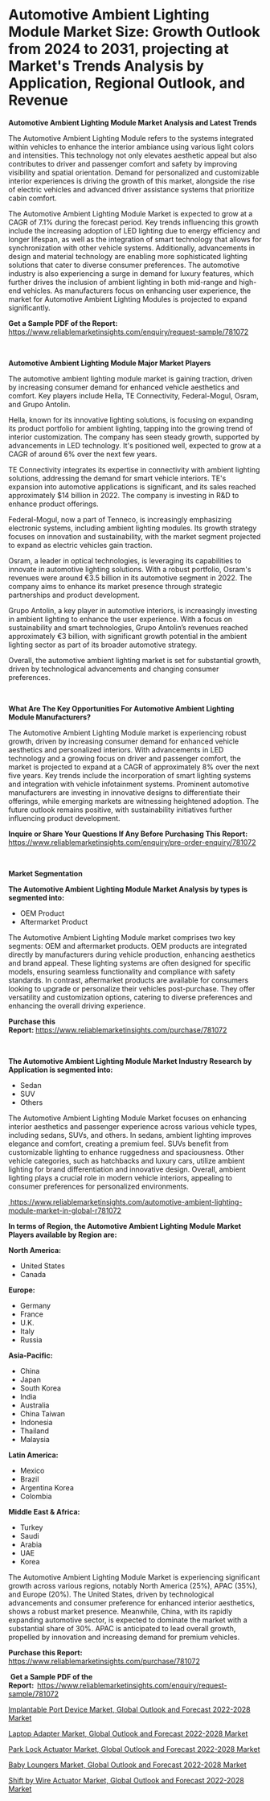 <p><h1>Automotive Ambient Lighting Module Market Size: Growth Outlook from 2024 to 2031, projecting at Market's Trends Analysis by Application, Regional Outlook, and Revenue</h1></p><p><strong>Automotive Ambient Lighting Module Market Analysis and Latest Trends</strong></p>
<p><p>The Automotive Ambient Lighting Module refers to the systems integrated within vehicles to enhance the interior ambiance using various light colors and intensities. This technology not only elevates aesthetic appeal but also contributes to driver and passenger comfort and safety by improving visibility and spatial orientation. Demand for personalized and customizable interior experiences is driving the growth of this market, alongside the rise of electric vehicles and advanced driver assistance systems that prioritize cabin comfort.</p><p>The Automotive Ambient Lighting Module Market is expected to grow at a CAGR of 7.1% during the forecast period. Key trends influencing this growth include the increasing adoption of LED lighting due to energy efficiency and longer lifespan, as well as the integration of smart technology that allows for synchronization with other vehicle systems. Additionally, advancements in design and material technology are enabling more sophisticated lighting solutions that cater to diverse consumer preferences. The automotive industry is also experiencing a surge in demand for luxury features, which further drives the inclusion of ambient lighting in both mid-range and high-end vehicles. As manufacturers focus on enhancing user experience, the market for Automotive Ambient Lighting Modules is projected to expand significantly.</p></p>
<p><strong>Get a Sample PDF of the Report:&nbsp;</strong> <a href="https://www.reliablemarketinsights.com/enquiry/request-sample/781072?utm_campaign=1606&utm_medium=2&utm_source=Github&utm_content=ia&utm_term=15102024&utm_id=automotive-ambient-lighting-module">https://www.reliablemarketinsights.com/enquiry/request-sample/781072</a></p>
<p>&nbsp;</p>
<p><strong>Automotive Ambient Lighting Module Major Market Players</strong></p>
<p><p>The automotive ambient lighting module market is gaining traction, driven by increasing consumer demand for enhanced vehicle aesthetics and comfort. Key players include Hella, TE Connectivity, Federal-Mogul, Osram, and Grupo Antolin.</p><p>Hella, known for its innovative lighting solutions, is focusing on expanding its product portfolio for ambient lighting, tapping into the growing trend of interior customization. The company has seen steady growth, supported by advancements in LED technology. It's positioned well, expected to grow at a CAGR of around 6% over the next few years.</p><p>TE Connectivity integrates its expertise in connectivity with ambient lighting solutions, addressing the demand for smart vehicle interiors. TE's expansion into automotive applications is significant, and its sales reached approximately $14 billion in 2022. The company is investing in R&D to enhance product offerings.</p><p>Federal-Mogul, now a part of Tenneco, is increasingly emphasizing electronic systems, including ambient lighting modules. Its growth strategy focuses on innovation and sustainability, with the market segment projected to expand as electric vehicles gain traction.</p><p>Osram, a leader in optical technologies, is leveraging its capabilities to innovate in automotive lighting solutions. With a robust portfolio, Osram's revenues were around €3.5 billion in its automotive segment in 2022. The company aims to enhance its market presence through strategic partnerships and product development.</p><p>Grupo Antolin, a key player in automotive interiors, is increasingly investing in ambient lighting to enhance the user experience. With a focus on sustainability and smart technologies, Grupo Antolin’s revenues reached approximately €3 billion, with significant growth potential in the ambient lighting sector as part of its broader automotive strategy.</p><p>Overall, the automotive ambient lighting market is set for substantial growth, driven by technological advancements and changing consumer preferences.</p></p>
<p>&nbsp;</p>
<p><strong>What Are The Key Opportunities For Automotive Ambient Lighting Module Manufacturers?</strong></p>
<p><p>The Automotive Ambient Lighting Module market is experiencing robust growth, driven by increasing consumer demand for enhanced vehicle aesthetics and personalized interiors. With advancements in LED technology and a growing focus on driver and passenger comfort, the market is projected to expand at a CAGR of approximately 8% over the next five years. Key trends include the incorporation of smart lighting systems and integration with vehicle infotainment systems. Prominent automotive manufacturers are investing in innovative designs to differentiate their offerings, while emerging markets are witnessing heightened adoption. The future outlook remains positive, with sustainability initiatives further influencing product development.</p></p>
<p><strong>Inquire or Share Your Questions If Any Before Purchasing This Report:</strong> <a href="https://www.reliablemarketinsights.com/enquiry/pre-order-enquiry/781072?utm_campaign=1606&utm_medium=2&utm_source=Github&utm_content=ia&utm_term=15102024&utm_id=automotive-ambient-lighting-module">https://www.reliablemarketinsights.com/enquiry/pre-order-enquiry/781072</a></p>
<p>&nbsp;</p>
<p><strong>Market Segmentation</strong></p>
<p><strong>The Automotive Ambient Lighting Module Market Analysis by types is segmented into:</strong></p>
<p><ul><li>OEM Product</li><li>Aftermarket Product</li></ul></p>
<p><p>The Automotive Ambient Lighting Module market comprises two key segments: OEM and aftermarket products. OEM products are integrated directly by manufacturers during vehicle production, enhancing aesthetics and brand appeal. These lighting systems are often designed for specific models, ensuring seamless functionality and compliance with safety standards. In contrast, aftermarket products are available for consumers looking to upgrade or personalize their vehicles post-purchase. They offer versatility and customization options, catering to diverse preferences and enhancing the overall driving experience.</p></p>
<p><strong>Purchase this Report:&nbsp;</strong><a href="https://www.reliablemarketinsights.com/purchase/781072?utm_campaign=1606&utm_medium=2&utm_source=Github&utm_content=ia&utm_term=15102024&utm_id=automotive-ambient-lighting-module">https://www.reliablemarketinsights.com/purchase/781072</a></p>
<p>&nbsp;</p>
<p><strong>The Automotive Ambient Lighting Module Market Industry Research by Application is segmented into:</strong></p>
<p><ul><li>Sedan</li><li>SUV</li><li>Others</li></ul></p>
<p><p>The Automotive Ambient Lighting Module Market focuses on enhancing interior aesthetics and passenger experience across various vehicle types, including sedans, SUVs, and others. In sedans, ambient lighting improves elegance and comfort, creating a premium feel. SUVs benefit from customizable lighting to enhance ruggedness and spaciousness. Other vehicle categories, such as hatchbacks and luxury cars, utilize ambient lighting for brand differentiation and innovative design. Overall, ambient lighting plays a crucial role in modern vehicle interiors, appealing to consumer preferences for personalized environments.</p></p>
<p><a href="https://www.reliablemarketinsights.com/automotive-ambient-lighting-module-market-in-global-r781072?utm_campaign=1606&utm_medium=2&utm_source=Github&utm_content=ia&utm_term=15102024&utm_id=automotive-ambient-lighting-module">&nbsp;https://www.reliablemarketinsights.com/automotive-ambient-lighting-module-market-in-global-r781072</a></p>
<p><strong>In terms of Region, the Automotive Ambient Lighting Module Market Players available by Region are:</strong></p>
<p>
    <p> <strong> North America: </strong>
        <ul>
            <li>United States</li>
            <li>Canada</li>
        </ul>
        </p> 
    <p> <strong> Europe: </strong>
        <ul>
            <li>Germany</li>
            <li>France</li>
            <li>U.K.</li>
            <li>Italy</li>
            <li>Russia</li>
        </ul>
        </p> 
    <p> <strong> Asia-Pacific: </strong>
        <ul>
            <li>China</li>
            <li>Japan</li>
            <li>South Korea</li>
            <li>India</li>
            <li>Australia</li>
            <li>China Taiwan</li>
            <li>Indonesia</li>
            <li>Thailand</li>
            <li>Malaysia</li>
        </ul>
        </p> 
    <p> <strong> Latin America: </strong>
        <ul>
            <li>Mexico</li>
            <li>Brazil</li>
            <li>Argentina Korea</li>
            <li>Colombia</li>
        </ul>
        </p> 
    <p> <strong> Middle East & Africa: </strong>
        <ul>
            <li>Turkey</li>
            <li>Saudi</li>
            <li>Arabia</li>
            <li>UAE</li>
            <li>Korea</li>
        </ul>
    </p>
    </p>
<p><p>The Automotive Ambient Lighting Module Market is experiencing significant growth across various regions, notably North America (25%), APAC (35%), and Europe (20%). The United States, driven by technological advancements and consumer preference for enhanced interior aesthetics, shows a robust market presence. Meanwhile, China, with its rapidly expanding automotive sector, is expected to dominate the market with a substantial share of 30%. APAC is anticipated to lead overall growth, propelled by innovation and increasing demand for premium vehicles.</p></p>
<p><strong>Purchase this Report: </strong><a href="https://www.reliablemarketinsights.com/purchase/781072?utm_campaign=1606&utm_medium=2&utm_source=Github&utm_content=ia&utm_term=15102024&utm_id=automotive-ambient-lighting-module">https://www.reliablemarketinsights.com/purchase/781072</a></p>
<p>&nbsp;<strong>Get a Sample PDF of the Report:&nbsp;&nbsp;</strong><a href="https://www.reliablemarketinsights.com/enquiry/request-sample/781072?utm_campaign=1606&utm_medium=2&utm_source=Github&utm_content=ia&utm_term=15102024&utm_id=automotive-ambient-lighting-module">https://www.reliablemarketinsights.com/enquiry/request-sample/781072</a></p>
<p><strong></strong></p>
<p><p><a href="https://www.linkedin.com/pulse/pioneering-growth-analyzing-global-implantable-port-device-market-iyjce?utm_campaign=1606&utm_medium=2&utm_source=Github&utm_content=ia&utm_term=15102024&utm_id=automotive-ambient-lighting-module">Implantable Port Device Market, Global Outlook and Forecast 2022-2028 Market</a></p><p><a href="https://www.linkedin.com/pulse/laptop-adapter-market-global-outlook-forecast-2022-2028-evolution-4bwze?utm_campaign=1606&utm_medium=2&utm_source=Github&utm_content=ia&utm_term=15102024&utm_id=automotive-ambient-lighting-module">Laptop Adapter Market, Global Outlook and Forecast 2022-2028 Market</a></p><p><a href="https://www.linkedin.com/pulse/global-park-lock-actuator-market-outlook-forecast-2022-2028-share-hzbie?utm_campaign=1606&utm_medium=2&utm_source=Github&utm_content=ia&utm_term=15102024&utm_id=automotive-ambient-lighting-module">Park Lock Actuator Market, Global Outlook and Forecast 2022-2028 Market</a></p><p><a href="https://www.linkedin.com/pulse/baby-loungers-market-global-outlook-forecast-2022-2028-growth-segmentation-nswie?utm_campaign=1606&utm_medium=2&utm_source=Github&utm_content=ia&utm_term=15102024&utm_id=automotive-ambient-lighting-module">Baby Loungers Market, Global Outlook and Forecast 2022-2028 Market</a></p><p><a href="https://www.linkedin.com/pulse/shift-wire-actuator-market-global-outlook-forecast-2022-2028-zsaee?utm_campaign=1606&utm_medium=2&utm_source=Github&utm_content=ia&utm_term=15102024&utm_id=automotive-ambient-lighting-module">Shift by Wire Actuator Market, Global Outlook and Forecast 2022-2028 Market</a></p></p>